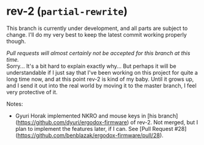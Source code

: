 # rev-2 (`partial-rewrite`)

This branch is currently under development, and all parts are subject to
change.  I'll do my very best to keep the latest commit working properly
though.

*Pull requests will almost certainly not be accepted for this branch at this
time.*  
Sorry...  It's a bit hard to explain exactly why...  But perhaps it will be
understandable if I just say that I've been working on this project for quite a
long time now, and at this point rev-2 is kind of my baby.  Until it grows up,
and I send it out into the real world by moving it to the master branch, I feel
very protective of it.

Notes:
* Gyuri Horak implemented NKRO and mouse keys in [his branch]
  (https://github.com/dyuri/ergodox-firmware) of rev-2.  Not merged, but I plan
  to implement the features later, if I can.  See [Pull Request #28]
  (https://github.com/benblazak/ergodox-firmware/pull/28).
